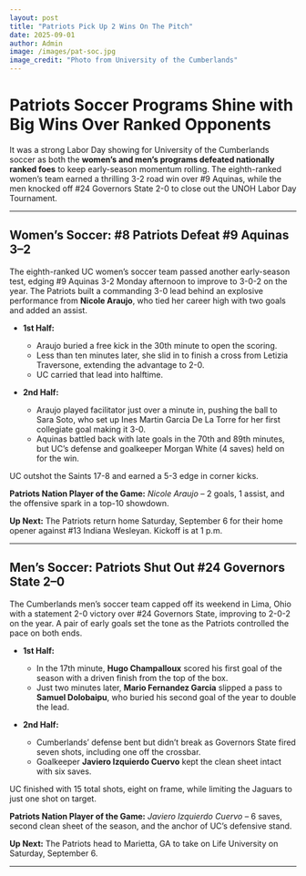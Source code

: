 ```yaml
---
layout: post
title: "Patriots Pick Up 2 Wins On The Pitch"
date: 2025-09-01
author: Admin
image: /images/pat-soc.jpg
image_credit: "Photo from University of the Cumberlands"
---
```


# Patriots Soccer Programs Shine with Big Wins Over Ranked Opponents

It was a strong Labor Day showing for University of the Cumberlands soccer as both the **women’s and men’s programs defeated nationally ranked foes** to keep early-season momentum rolling. The eighth-ranked women’s team earned a thrilling 3-2 road win over #9 Aquinas, while the men knocked off #24 Governors State 2-0 to close out the UNOH Labor Day Tournament.

---

## Women’s Soccer: #8 Patriots Defeat #9 Aquinas 3–2

The eighth-ranked UC women’s soccer team passed another early-season test, edging #9 Aquinas 3-2 Monday afternoon to improve to 3-0-2 on the year. The Patriots built a commanding 3-0 lead behind an explosive performance from **Nicole Araujo**, who tied her career high with two goals and added an assist.  

- **1st Half:**  
  - Araujo buried a free kick in the 30th minute to open the scoring.  
  - Less than ten minutes later, she slid in to finish a cross from Letizia Traversone, extending the advantage to 2-0.  
  - UC carried that lead into halftime.  

- **2nd Half:**  
  - Araujo played facilitator just over a minute in, pushing the ball to Sara Soto, who set up Ines Martin Garcia De La Torre for her first collegiate goal making it 3-0.  
  - Aquinas battled back with late goals in the 70th and 89th minutes, but UC’s defense and goalkeeper Morgan White (4 saves) held on for the win.  

UC outshot the Saints 17-8 and earned a 5-3 edge in corner kicks.  

**Patriots Nation Player of the Game:** *Nicole Araujo* – 2 goals, 1 assist, and the offensive spark in a top-10 showdown.  

**Up Next:** The Patriots return home Saturday, September 6 for their home opener against #13 Indiana Wesleyan. Kickoff is at 1 p.m.

---

## Men’s Soccer: Patriots Shut Out #24 Governors State 2–0

The Cumberlands men’s soccer team capped off its weekend in Lima, Ohio with a statement 2-0 victory over #24 Governors State, improving to 2-0-2 on the year. A pair of early goals set the tone as the Patriots controlled the pace on both ends.  

- **1st Half:**  
  - In the 17th minute, **Hugo Champalloux** scored his first goal of the season with a driven finish from the top of the box.  
  - Just two minutes later, **Mario Fernandez Garcia** slipped a pass to **Samuel Dolobaipu**, who buried his second goal of the year to double the lead.  

- **2nd Half:**  
  - Cumberlands’ defense bent but didn’t break as Governors State fired seven shots, including one off the crossbar.  
  - Goalkeeper **Javiero Izquierdo Cuervo** kept the clean sheet intact with six saves.  

UC finished with 15 total shots, eight on frame, while limiting the Jaguars to just one shot on target.  

**Patriots Nation Player of the Game:** *Javiero Izquierdo Cuervo* – 6 saves, second clean sheet of the season, and the anchor of UC’s defensive stand.  

**Up Next:** The Patriots head to Marietta, GA to take on Life University on Saturday, September 6.  

---
